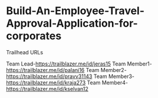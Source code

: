 # Build-An-Employee-Travel-Approval-Application-for-corporates

Trailhead URLs

Team Lead-https://trailblazer.me/id/jeras15
Team Member1-https://trailblazer.me/id/palani16
Team Member2-https://trailblazer.me/id/pravv31143
Team Member3-https://trailblazer.me/id/kraja273
Team Member4-https://trailblazer.me/id/kselvan12
